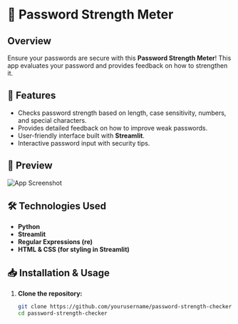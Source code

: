 # 🔐 Password Strength Meter

## Overview
Ensure your passwords are secure with this **Password Strength Meter**! This app evaluates your password and provides feedback on how to strengthen it.

## 🚀 Features
- Checks password strength based on length, case sensitivity, numbers, and special characters.
- Provides detailed feedback on how to improve weak passwords.
- User-friendly interface built with **Streamlit**.
- Interactive password input with security tips.

## 📸 Preview
![App Screenshot](screenshot.png)

## 🛠️ Technologies Used
- **Python**
- **Streamlit**
- **Regular Expressions (re)**
- **HTML & CSS (for styling in Streamlit)**

## 📥 Installation & Usage
1. **Clone the repository:**
   ```sh
   git clone https://github.com/yourusername/password-strength-checker.git
   cd password-strength-checker
